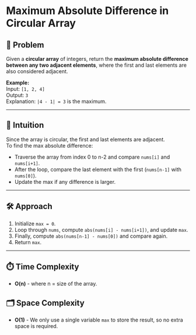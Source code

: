 # Maximum Absolute Difference in Circular Array

## 🧩 Problem
Given a **circular array** of integers, return the **maximum absolute difference between any two adjacent elements**, where the first and last elements are also considered adjacent.

**Example:**  
Input: `[1, 2, 4]`  
Output: `3`  
Explanation: `|4 - 1| = 3` is the maximum.

---

## 🧠 Intuition
Since the array is circular, the first and last elements are adjacent.  
To find the max absolute difference:
- Traverse the array from index 0 to n-2 and compare `nums[i]` and `nums[i+1]`.
- After the loop, compare the last element with the first (`nums[n-1]` with `nums[0]`).
- Update the max if any difference is larger.

---

## 🛠️ Approach
1. Initialize `max = 0`.
2. Loop through `nums`, compute `abs(nums[i] - nums[i+1])`, and update `max`.
3. Finally, compute `abs(nums[n-1] - nums[0])` and compare again.
4. Return `max`.

---

## ⏱️ Time Complexity
- **O(n)** - where n = size of the array.

## 🗂️ Space Complexity
- **O(1)** - We only use a single variable `max` to store the result, so no extra space is required.
